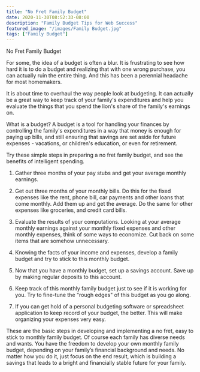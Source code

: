 ```yaml
---
title: "No Fret Family Budget"
date: 2020-11-30T08:52:33-08:00
description: "Family Budget Tips for Web Success"
featured_image: "/images/Family Budget.jpg"
tags: ["Family Budget"]
---
```


No Fret Family Budget

For some, the idea of a budget is often a blur.  It is frustrating to see how hard it is to do a budget and realizing that with one wrong purchase, you can actually ruin the entire thing. And this has been a perennial headache for most homemakers.  

It is about time to overhaul the way people look at budgeting.  It can actually be a great way to keep track of your family's expenditures and help you evaluate the things that you spend the lion's share of the family's earnings on.

What is a budget?  A budget is a tool for handling your finances by controlling the family's expenditures in a way that money is enough for paying up bills, and still ensuring that savings are set aside for future expenses - vacations, or children's education, or even for retirement.

Try these simple steps in preparing a no fret family budget, and see the benefits of intelligent spending.

1.  Gather three months of your pay stubs and get your average monthly earnings.

2.  Get out three months of your monthly bills.  Do this for the fixed expenses like the rent, phone bill, car payments and other loans that come monthly.   Add them up and get the average. Do the same for other expenses like groceries, and credit card bills. 

3.  Evaluate the results of your computations.  Looking at your average monthly earnings against your monthly fixed expenses and other monthly expenses, think of some ways to economize.  Cut back on some items that are somehow unnecessary.

4.  Knowing the facts of your income and expenses, develop a family budget and try to stick to this monthly budget.

5.  Now that you have a monthly budget, set up a savings account.  Save up by making regular deposits to this account.

6.  Keep track of this monthly family budget just to see if it is working for you.  Try to fine-tune the "rough edges" of this budget as you go along.

7.  If you can get hold of a personal budgeting software or spreadsheet application to keep record of your budget, the better.  This will make organizing your expenses very easy.

These are the basic steps in developing and implementing a no fret, easy to stick to monthly family budget. Of course each family has diverse needs and wants.  You have the freedom to develop your own monthly family budget, depending on your family’s financial background and needs.  No matter how you do it, just focus on the end result, which is building a savings that leads to a bright and financially stable future for your family.




